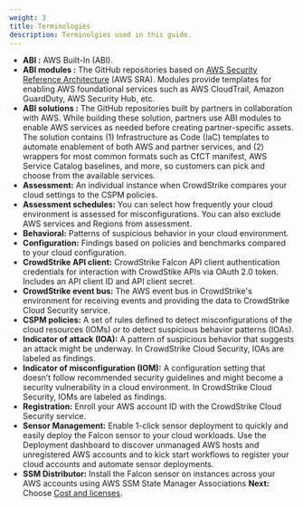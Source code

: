 ```yaml
---
weight: 3
title: Terminologies
description: Terminolgies used in this guide.
---
```


* **ABI :**  AWS Built-In (ABI).
* **ABI modules :** The GitHub repositories based on [AWS Security Reference Architecture](https://docs.aws.amazon.com/prescriptive-guidance/latest/security-reference-architecture/welcome.html) (AWS SRA). Modules provide templates for enabling AWS foundational services such as AWS CloudTrail, Amazon GuardDuty, AWS Security Hub, etc.
* **ABI solutions :** The GitHub repositories built by partners in collaboration with AWS. While building these solution, partners use ABI modules to enable AWS services as needed before creating partner-specific assets. The solution contains (1) Infrastructure as Code (IaC) templates to automate enablement of both AWS and partner services, and (2) wrappers for most common formats such as CfCT manifest, AWS Service Catalog baselines, and more, so customers can pick and choose from the available services.
* **Assessment:** An individual instance when CrowdStrike compares your cloud settings to the CSPM policies.
* **Assessment schedules:** You can select how frequently your cloud environment is assessed for misconfigurations. You can also exclude AWS services and Regions from assessment.
* **Behavioral:** Patterns of suspicious behavior in your cloud environment.
* **Configuration:** Findings based on policies and benchmarks compared to your cloud configuration.
* **CrowdStrike API client:** CrowdStrike Falcon API client authentication credentials for interaction with CrowdStike APIs via OAuth 2.0 token. Includes an API client ID and API client secret.
* **CrowdStrike event bus:** The AWS event bus in CrowdStrike's environment for receiving events and providing the data to CrowdStrike Cloud Security service.
* **CSPM policies:** A set of rules defined to detect misconfigurations of the cloud resources (IOMs) or to detect suspicious behavior patterns (IOAs).
* **Indicator of attack (IOA):** A pattern of suspicious behavior that suggests an attack might be underway. In CrowdStrike Cloud Security, IOAs are labeled as findings.
* **Indicator of misconfiguration (IOM):** A configuration setting that doesn’t follow recommended security guidelines and might become a security vulnerability in a cloud environment. In CrowdStrike Cloud Security, IOMs are labeled as findings.
* **Registration:** Enroll your AWS account ID with the CrowdStrike Cloud Security service.
* **Sensor Management:** Enable 1-click sensor deployment to quickly and easily deploy the Falcon sensor to your cloud workloads. Use the Deployment dashboard to discover unmanaged AWS hosts and unregistered AWS accounts and to kick start workflows to register your cloud accounts and automate sensor deployments.
* **SSM Distributor:** Install the Falcon sensor on instances across your AWS accounts using AWS SSM State Manager Associations
**Next:** Choose [Cost and licenses](/costandlicenses/index.html).
